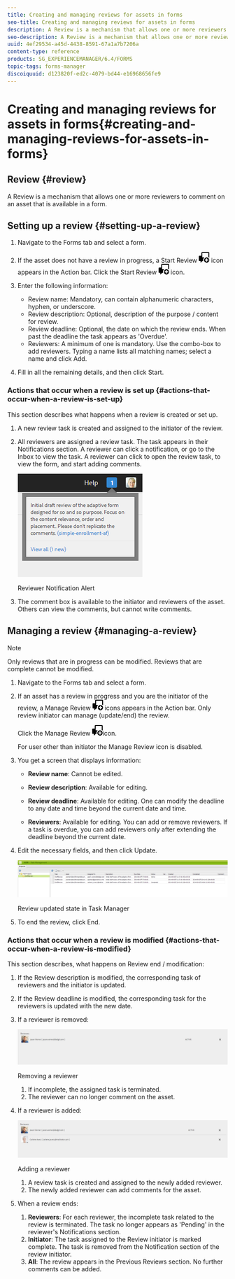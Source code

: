 ```yaml
---
title: Creating and managing reviews for assets in forms
seo-title: Creating and managing reviews for assets in forms
description: A Review is a mechanism that allows one or more reviewers to comment on an asset that is available in a form. 
seo-description: A Review is a mechanism that allows one or more reviewers to comment on an asset that is available in a form. 
uuid: 4ef29534-a45d-4438-8591-67a1a7b7206a
content-type: reference
products: SG_EXPERIENCEMANAGER/6.4/FORMS
topic-tags: forms-manager
discoiquuid: d123820f-ed2c-4079-bd44-e16968656fe9
---
```


# Creating and managing reviews for assets in forms{#creating-and-managing-reviews-for-assets-in-forms}

## Review {#review}

A Review is a mechanism that allows one or more reviewers to comment on an asset that is available in a form.

## Setting up a review {#setting-up-a-review}

1. Navigate to the Forms tab and select a form.
1. If the asset does not have a review in progress, a Start Review ![](assets/aem6forms_review_chat_comment.png) icon appears in the Action bar. Click the Start Review ![](assets/aem6forms_review_chat_comment.png) icon.
1. Enter the following information:

    * Review name: Mandatory, can contain alphanumeric characters, hyphen, or underscore.
    * Review description: Optional, description of the purpose / content for review.
    * Review deadline: Optional, the date on which the review ends. When past the deadline the task appears as 'Overdue'.
    * Reviewers: A minimum of one is mandatory. Use the combo-box to add reviewers. Typing a name lists all matching names; select a name and click Add.

1. Fill in all the remaining details, and then click Start.

### Actions that occur when a review is set up {#actions-that-occur-when-a-review-is-set-up}

This section describes what happens when a review is created or set up.

1. A new review task is created and assigned to the initiator of the review. 
1. All reviewers are assigned a review task. The task appears in their Notifications section. A reviewer can click a notification, or go to the Inbox to view the task. A reviewer can click to open the review task, to view the form, and start adding comments.

   ![Reviewer Notification Alert](assets/noti.png)

   Reviewer Notification Alert

1. The comment box is available to the initiator and reviewers of the asset. Others can view the comments, but cannot write comments.

## Managing a review {#managing-a-review}

>[!NOTE]
>
>Only reviews that are in progress can be modified. Reviews that are complete cannot be modified.

1. Navigate to the Forms tab and select a form.  

1. If an asset has a review in progress and you are the initiator of the review, a Manage Review ![](assets/aem6forms_review_chat_comment.png) icons appears in the Action bar. Only review initiator can manage (update/end) the review.

   Click the Manage Review ![](assets/aem6forms_review_chat_comment.png)icon.

   For user other than initiator the Manage Review icon is disabled. 

1. You get a screen that displays information:

    * **Review name**: Cannot be edited.  
    
    * **Review description**: Available for editing.  
    
    * **Review deadline**: Available for editing. One can modify the deadline to any date and time beyond the current date and time.  
    
    * **Reviewers**: Available for editing. You can add or remove reviewers. If a task is overdue, you can add reviewers only after extending the deadline beyond the current date.

1. Edit the necessary fields, and then click Update.

   ![Review updated state in Task Manager](assets/tskmgr.png)

   Review updated state in Task Manager

1. To end the review, click End.

### Actions that occur when a review is modified {#actions-that-occur-when-a-review-is-modified}

This section describes, what happens on Review end / modification:

1. If the Review description is modified, the corresponding task of reviewers and the initiator is updated.
1. If the Review deadline is modified, the corresponding task for the reviewers is updated with the new date.   

1. If a reviewer is removed:

   ![Removing a reviewer](assets/removeduser.png)

   Removing a reviewer

    1. If incomplete, the assigned task is terminated.
    1. The reviewer can no longer comment on the asset.

1. If a reviewer is added:

   ![Adding a reviewer](assets/addedreviewer.png)

   Adding a reviewer

    1. A review task is created and assigned to the newly added reviewer.
    1. The newly added reviewer can add comments for the asset.

1. When a review ends:

    1. **Reviewers**: For each reviewer, the incomplete task related to the review is terminated. The task no longer appears as 'Pending' in the reviewer's Notifications section.
    1. **Initiator**: The task assigned to the Review initiator is marked complete. The task is removed from the Notification section of the review initiator.
    1. **All**: The review appears in the Previous Reviews section. No further comments can be added.

